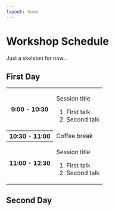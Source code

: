 ```yaml
---
layout: home
---
```


# Workshop Schedule

<span class="todo">Just a skeleton for now…</span>

## First Day

<table class="zebra todo">
    <tr>
        <th>9:00 - 10:30</th>
        <td>
            <p class="session-title">Session title</p>
            <ol>
                <li>First talk</li>
                <li>Second talk</li>
            </ol>
        </td>
    </tr>
    <tr>
        <th>10:30 - 11:00</th>
        <td>
            Coffee break
        </td>
    </tr>
    <tr>
        <th>11:00 - 12:30</th>
        <td>
            <p class="session-title">Session title</p>
            <ol>
                <li>First talk</li>
                <li>Second talk</li>
            </ol>
        </td>
    </tr>
</table>


## Second Day
